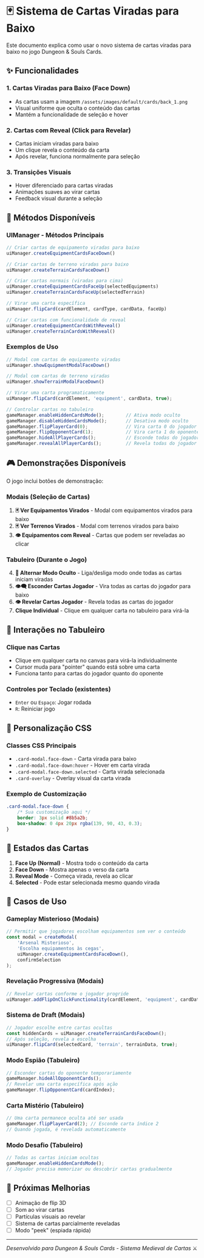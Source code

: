 # 🃏 Sistema de Cartas Viradas para Baixo

Este documento explica como usar o novo sistema de cartas viradas para baixo no jogo Dungeon & Souls Cards.

## ✨ Funcionalidades

### 1. **Cartas Viradas para Baixo (Face Down)**
- As cartas usam a imagem `/assets/images/default/cards/back_1.png`
- Visual uniforme que oculta o conteúdo das cartas
- Mantém a funcionalidade de seleção e hover

### 2. **Cartas com Reveal (Click para Revelar)**
- Cartas iniciam viradas para baixo
- Um clique revela o conteúdo da carta
- Após revelar, funciona normalmente para seleção

### 3. **Transições Visuais**
- Hover diferenciado para cartas viradas
- Animações suaves ao virar cartas
- Feedback visual durante a seleção

## 🔧 Métodos Disponíveis

### UIManager - Métodos Principais

```javascript
// Criar cartas de equipamento viradas para baixo
uiManager.createEquipmentCardsFaceDown()

// Criar cartas de terreno viradas para baixo
uiManager.createTerrainCardsFaceDown()

// Criar cartas normais (viradas para cima)
uiManager.createEquipmentCardsFaceUp(selectedEquipments)
uiManager.createTerrainCardsFaceUp(selectedTerrain)

// Virar uma carta específica
uiManager.flipCard(cardElement, cardType, cardData, faceUp)

// Criar cartas com funcionalidade de reveal
uiManager.createEquipmentCardsWithReveal()
uiManager.createTerrainCardsWithReveal()
```

### Exemplos de Uso

```javascript
// Modal com cartas de equipamento viradas
uiManager.showEquipmentModalFaceDown()

// Modal com cartas de terreno viradas
uiManager.showTerrainModalFaceDown()

// Virar uma carta programaticamente
uiManager.flipCard(cardElement, 'equipment', cardData, true);

// Controlar cartas no tabuleiro
gameManager.enableHiddenCardsMode();        // Ativa modo oculto
gameManager.disableHiddenCardsMode();       // Desativa modo oculto
gameManager.flipPlayerCard(0);              // Vira carta 0 do jogador
gameManager.flipOpponentCard(1);            // Vira carta 1 do oponente
gameManager.hideAllPlayerCards();           // Esconde todas do jogador
gameManager.revealAllPlayerCards();         // Revela todas do jogador
```

## 🎮 Demonstrações Disponíveis

O jogo inclui botões de demonstração:

### **Modais (Seleção de Cartas)**
1. **🃏 Ver Equipamentos Virados** - Modal com equipamentos virados para baixo
2. **🃏 Ver Terrenos Virados** - Modal com terrenos virados para baixo  
3. **👁️ Equipamentos com Reveal** - Cartas que podem ser reveladas ao clicar

### **Tabuleiro (Durante o Jogo)**
4. **🔄 Alternar Modo Oculto** - Liga/desliga modo onde todas as cartas iniciam viradas
5. **👁️‍🗨️ Esconder Cartas Jogador** - Vira todas as cartas do jogador para baixo
6. **👁️ Revelar Cartas Jogador** - Revela todas as cartas do jogador
7. **Clique Individual** - Clique em qualquer carta no tabuleiro para virá-la

## 🎯 Interações no Tabuleiro

### **Clique nas Cartas**
- Clique em qualquer carta no canvas para virá-la individualmente
- Cursor muda para "pointer" quando está sobre uma carta
- Funciona tanto para cartas do jogador quanto do oponente

### **Controles por Teclado** (existentes)
- `Enter` ou `Espaço`: Jogar rodada
- `R`: Reiniciar jogo

## 🎨 Personalização CSS

### Classes CSS Principais

- `.card-modal.face-down` - Carta virada para baixo
- `.card-modal.face-down:hover` - Hover em carta virada
- `.card-modal.face-down.selected` - Carta virada selecionada
- `.card-overlay` - Overlay visual da carta virada

### Exemplo de Customização

```css
.card-modal.face-down {
    /* Sua customização aqui */
    border: 3px solid #8b5a2b;
    box-shadow: 0 4px 20px rgba(139, 90, 43, 0.3);
}
```

## 🔄 Estados das Cartas

1. **Face Up (Normal)** - Mostra todo o conteúdo da carta
2. **Face Down** - Mostra apenas o verso da carta
3. **Reveal Mode** - Começa virada, revela ao clicar
4. **Selected** - Pode estar selecionada mesmo quando virada

## 🚀 Casos de Uso

### **Gameplay Misterioso (Modais)**
```javascript
// Permitir que jogadores escolham equipamentos sem ver o conteúdo
const modal = createModal(
    'Arsenal Misterioso',
    'Escolha equipamentos às cegas',
    uiManager.createEquipmentCardsFaceDown(),
    confirmSelection
);
```

### **Revelação Progressiva (Modais)**
```javascript
// Revelar cartas conforme o jogador progride
uiManager.addFlipOnClickFunctionality(cardElement, 'equipment', cardData);
```

### **Sistema de Draft (Modais)**
```javascript
// Jogador escolhe entre cartas ocultas
const hiddenCards = uiManager.createTerrainCardsFaceDown();
// Após seleção, revela a escolha
uiManager.flipCard(selectedCard, 'terrain', terrainData, true);
```

### **Modo Espião (Tabuleiro)**
```javascript
// Esconder cartas do oponente temporariamente
gameManager.hideAllOpponentCards();
// Revelar uma carta específica após ação
gameManager.flipOpponentCard(cardIndex);
```

### **Carta Mistério (Tabuleiro)**
```javascript
// Uma carta permanece oculta até ser usada
gameManager.flipPlayerCard(2); // Esconde carta índice 2
// Quando jogada, é revelada automaticamente
```

### **Modo Desafio (Tabuleiro)**
```javascript
// Todas as cartas iniciam ocultas
gameManager.enableHiddenCardsMode();
// Jogador precisa memorizar ou descobrir cartas gradualmente
```

## 🎯 Próximas Melhorias

- [ ] Animação de flip 3D
- [ ] Som ao virar cartas  
- [ ] Partículas visuais ao revelar
- [ ] Sistema de cartas parcialmente reveladas
- [ ] Modo "peek" (espiada rápida)

---

*Desenvolvido para Dungeon & Souls Cards - Sistema Medieval de Cartas* ⚔️
